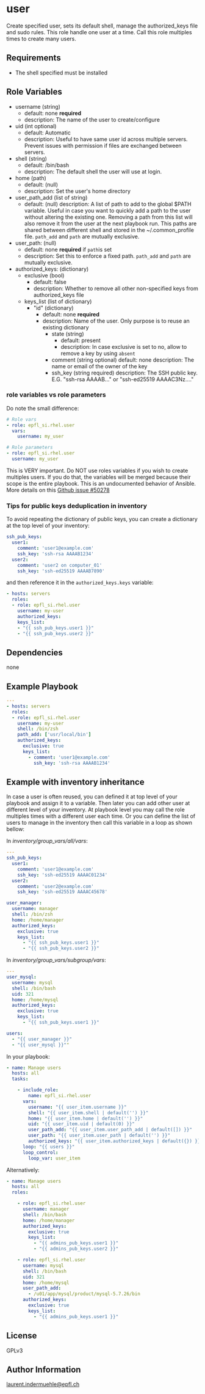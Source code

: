 user
=========

Create specified user, sets its default shell, manage the authorized_keys file and sudo rules.
This role handle one user at a time. Call this role multiples times to create many users.

Requirements
------------

* The shell specified must be installed

Role Variables
--------------

* username (string)
  * default: none **required**
  * description: The name of the user to create/configure
* uid (int optional)
  * default: Automatic
  * description: Useful to have same user id across multiple servers. Prevent issues with permission if files are exchanged between servers.
* shell (string)
  * default: /bin/bash
  * description: The default shell the user will use at login.
* home (path)
  * default: (null)
  * description: Set the user's home directory
* user_path_add (list of string)
  * default: (null)
    description: A list of path to add to the global $PATH variable. Useful in case you want to quickly add a path to the user without altering the existing one. Removing a path from this list will also remove it from the user at the next playbook run. This paths are shared between different shell and stored in the ~/.common_profile file. `path_add` and `path` are mutually exclusive.
* user_path: (null)
  * default: none **required** if `path`is set
  * description: Set this to enforce a fixed path. `path_add` and `path` are mutually exclusive.
* authorized_keys: (dictionary)
  * exclusive (bool)
    * default: false
    * description: Whether to remove all other non-specified keys from authorized_keys file
  * keys_list (list of dictionary)
    * "id" (dictionary)
      * default: none **required**
      * description: Name of the user. Only purpose is to reuse an existing dictionary
        * state (string)
          * default: present
          * description: In case exclusive is set to no, allow to remove a key by using `absent`
        * comment (string optional)
          default: none
          description: The name or email of the owner of the key
        * ssh_key (string required)
          description: The SSH public key. E.G. "ssh-rsa AAAAB..." or "ssh-ed25519 AAAAC3Nz...."


### role variables vs role parameters

Do note the small difference:

```yaml
# Role vars
- role: epfl_si.rhel.user
  vars:
    username: my_user

# Role parameters
- role: epfl_si.rhel.user
  username: my_user
```

This is VERY important. Do NOT use roles variables if you wish to create multiples users. If you do that, the variables will be merged because their scope is the entire playbook. This is an undocumented behavior of Ansible. More details on this [Github issue #50278](https://github.com/ansible/ansible/issues/50278)


### Tips for public keys deduplication in inventory

To avoid repeating the dictionary of public keys, you can create a dictionary at the top level of your inventory:

```yaml
ssh_pub_keys:
  user1:
    comment: 'user1@example.com'
    ssh_key: 'ssh-rsa AAAAB1234'
  user2:
    comment: 'user2 on computer_01'
    ssh_key: 'ssh-ed25519 AAAAB7890'
```

and then reference it in the `authorized_keys.keys` variable:

```yaml
- hosts: servers
  roles:
  - role: epfl_si.rhel.user
    username: my-user
    authorized_keys:
    keys_list:
    - "{{ ssh_pub_keys.user1 }}"
    - "{{ ssh_pub_keys.user2 }}"
```


Dependencies
------------

none


Example Playbook
----------------

```yaml
---
- hosts: servers
  roles:
  - role: epfl_si.rhel.user
    username: my-user
    shell: /bin/zsh
    path_add: ['usr/local/bin']
    authorized_keys:
      exclusive: true
      keys_list:
        - comment: 'user1@example.com'
          ssh_key: 'ssh-rsa AAAAB1234'
```

## Example with inventory inheritance

In case a user is often reused, you can defined it at top level of your playbook and assign it to a variable. Then later you can add other user at different level of your inventory. At playbook level you may call the role multiples times with a different user each time. Or you can define the list of users to manage in the inventory then call this variable in a loop as shown bellow:

In *inventory/group_vars/all/vars*:

```yaml
---
ssh_pub_keys:
  user1:
    comment: 'user1@example.com'
    ssh_key: 'ssh-ed25519 AAAAC01234'
  user2:
    comment: 'user2@example.com'
    ssh_key: 'ssh-ed25519 AAAAC45678'

user_manager:
  username: manager
  shell: /bin/zsh
  home: /home/manager
  authorized_keys:
    exclusive: true
    keys_list:
      - "{{ ssh_pub_keys.user1 }}"
      - "{{ ssh_pub_keys.user2 }}"
```

In *inventory/group_vars/subgroup/vars*:

```yaml
---
user_mysql:
  username: mysql
  shell: /bin/bash
  uid: 321
  home: /home/mysql
  authorized_keys:
    exclusive: true
    keys_list:
      - "{{ ssh_pub_keys.user1 }}"

users:
  - "{{ user_manager }}"
  - "{{ user_mysql }}""
```

In your playbook:

```yaml
- name: Manage users
  hosts: all
  tasks:

    - include_role:
        name: epfl_si.rhel.user
      vars:
        username: "{{ user_item.username }}"
        shell: "{{ user_item.shell | default('') }}"
        home: "{{ user_item.home | default('') }}"
        uid: "{{ user_item.uid | default(0) }}"
        user_path_add: "{{ user_item.user_path_add | default([]) }}"
        user_path: "{{ user_item.user_path | default('') }}"
        authorized_keys: "{{ user_item.authorized_keys | default({}) }}"
      loop: "{{ users }}"
      loop_control:
        loop_var: user_item

```

Alternatively:

```yaml
- name: Manage users
  hosts: all
  roles:

    - role: epfl_si.rhel.user
      username: manager
      shell: /bin/bash
      home: /home/manager
      authorized_keys:
        exclusive: true
        keys_list:
          - "{{ admins_pub_keys.user1 }}"
          - "{{ admins_pub_keys.user2 }}"

    - role: epfl_si.rhel.user
      username: mysql
      shell: /bin/bash
      uid: 321
      home: /home/mysql
      user_path_add:
        - /u01/app/mysql/product/mysql-5.7.26/bin
      authorized_keys:
        exclusive: true
        keys_list:
          - "{{ admins_pub_keys.user1 }}"
```


License
-------

GPLv3

Author Information
------------------

laurent.indermuehle@epfl.ch
